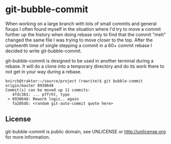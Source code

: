 git-bubble-commit
=================
When working on a large branch with lots of small commits and general fixups
I often found myself in the situation where I'd try to move a commit further
up the history when doing rebase only to find that the commit "meh" changed
the same file I was trying to move closer to the top. After the umpteenth
time of single stepping a commit in a 60+ commit rebase I decided to write
git-bubble-commit.

git-bubble-commit is designed to be used in another terminal during a rebase.
It will do a clone into a temporary directory and do its work there to not
get in your way during a rebase.

```
knirch@traktor:~/source/project (rewrite)$ git bubble-commit origin/master 8938648
Commit(s) can be moved up 11 commits:
   4fdc301: ... pffrht, typo
 > 8938648: Rework logic.. again
   fa205db: <random git-auto-commit quote here>
```

License
-------
git-bubble-commit is public domain, see UNLICENSE or http://unlicense.org
for more information.

